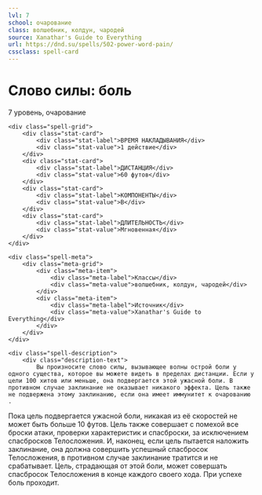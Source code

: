 ```yaml
---
lvl: 7
school: очарование
class: волшебник, колдун, чародей
source: Xanathar's Guide to Everything
url: https://dnd.su/spells/502-power-word-pain/
cssclass: spell-card
---
```


<div class="spell-container">
    <div class="spell-header">
        <h1 class="spell-name">Слово силы: боль</h1>
        <div class="spell-level">7 уровень, очарование</div>
    </div>
    
    <div class="spell-grid">
        <div class="stat-card">
            <div class="stat-label">ВРЕМЯ НАКЛАДЫВАНИЯ</div>
            <div class="stat-value">1 действие</div>
        </div>
        <div class="stat-card">
            <div class="stat-label">ДИСТАНЦИЯ</div>
            <div class="stat-value">60 футов</div>
        </div>
        <div class="stat-card">
            <div class="stat-label">КОМПОНЕНТЫ</div>
            <div class="stat-value">В</div>
        </div>
        <div class="stat-card">
            <div class="stat-label">ДЛИТЕЛЬНОСТЬ</div>
            <div class="stat-value">Мгновенная</div>
        </div>
    </div>
    
    <div class="spell-meta">
        <div class="meta-grid">
            <div class="meta-item">
                <div class="meta-label">Классы</div>
                <div class="meta-value">волшебник, колдун, чародей</div>
            </div>
            <div class="meta-item">
                <div class="meta-label">Источник</div>
                <div class="meta-value">Xanathar's Guide to Everything</div>
            </div>
        </div>
    </div>
    
    <div class="spell-description">
        <div class="description-text">
            Вы произносите слово силы, вызывающее волны острой боли у одного существа, которое вы можете видеть в пределах дистанции. Если у цели 100 хитов или меньше, она подвергается этой ужасной боли. В противном случае заклинание не оказывает никакого эффекта. Цель также не подвержена этому заклинанию, если она имеет иммунитет к очарованию .
Пока цель подвергается ужасной боли, никакая из её скоростей не может быть больше 10 футов. Цель также совершает с помехой все броски атаки, проверки характеристик и спасброски, за исключением спасбросков Телосложения. И, наконец, если цель пытается наложить заклинание, она должна совершить успешный спасбросок Телосложения, в противном случае заклинание тратится и не срабатывает.
Цель, страдающая от этой боли, может совершать спасбросок Телосложения в конце каждого своего хода. При успехе боль проходит.
        </div>
    </div>
</div>